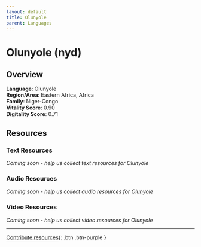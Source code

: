 ```yaml
---
layout: default
title: Olunyole
parent: Languages
---
```


# Olunyole (nyd)

## Overview

**Language**: Olunyole  
**Region/Area**: Eastern Africa, Africa  
**Family**: Niger-Congo  
**Vitality Score**: 0.90  
**Digitality Score**: 0.71  

## Resources

### Text Resources
*Coming soon - help us collect text resources for Olunyole*

### Audio Resources
*Coming soon - help us collect audio resources for Olunyole*

### Video Resources
*Coming soon - help us collect video resources for Olunyole*

---

[Contribute resources](https://fairtrain.github.io/){: .btn .btn-purple }
